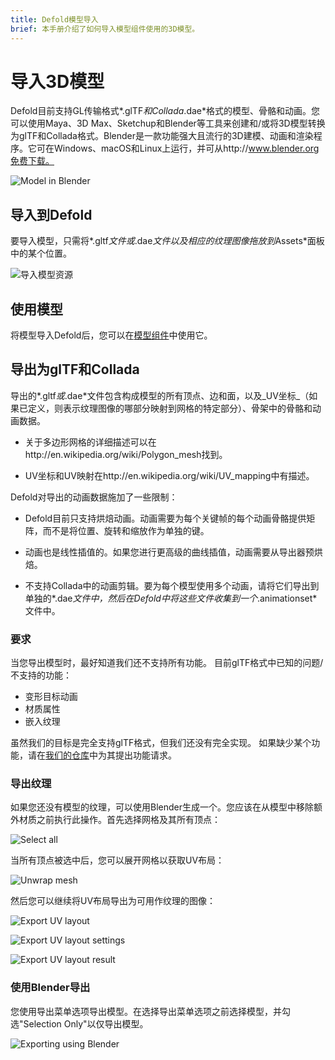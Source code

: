 ```yaml
---
title: Defold模型导入
brief: 本手册介绍了如何导入模型组件使用的3D模型。
---
```


# 导入3D模型
Defold目前支持GL传输格式*.glTF*和Collada*.dae*格式的模型、骨骼和动画。您可以使用Maya、3D Max、Sketchup和Blender等工具来创建和/或将3D模型转换为glTF和Collada格式。Blender是一款功能强大且流行的3D建模、动画和渲染程序。它可在Windows、macOS和Linux上运行，并可从http://www.blender.org免费下载。

![Model in Blender](images/model/blender.png)


## 导入到Defold
要导入模型，只需将*.gltf*文件或*.dae*文件以及相应的纹理图像拖放到*Assets*面板中的某个位置。

![导入模型资源](images/model/assets.png)


## 使用模型
将模型导入Defold后，您可以在[模型组件](/manuals/model)中使用它。


## 导出为glTF和Collada
导出的*.gltf*或*.dae*文件包含构成模型的所有顶点、边和面，以及_UV坐标_（如果已定义，则表示纹理图像的哪部分映射到网格的特定部分）、骨架中的骨骼和动画数据。

* 关于多边形网格的详细描述可以在http://en.wikipedia.org/wiki/Polygon_mesh找到。

* UV坐标和UV映射在http://en.wikipedia.org/wiki/UV_mapping中有描述。

Defold对导出的动画数据施加了一些限制：

* Defold目前只支持烘焙动画。动画需要为每个关键帧的每个动画骨骼提供矩阵，而不是将位置、旋转和缩放作为单独的键。

* 动画也是线性插值的。如果您进行更高级的曲线插值，动画需要从导出器预烘焙。

* 不支持Collada中的动画剪辑。要为每个模型使用多个动画，请将它们导出到单独的*.dae*文件中，然后在Defold中将这些文件收集到一个*.animationset*文件中。


### 要求
当您导出模型时，最好知道我们还不支持所有功能。
目前glTF格式中已知的问题/不支持的功能：

* 变形目标动画
* 材质属性
* 嵌入纹理

虽然我们的目标是完全支持glTF格式，但我们还没有完全实现。
如果缺少某个功能，请在[我们的仓库](https://github.com/defold/defold/issues)中为其提出功能请求。


### 导出纹理
如果您还没有模型的纹理，可以使用Blender生成一个。您应该在从模型中移除额外材质之前执行此操作。首先选择网格及其所有顶点：

![Select all](images/model/blender_select_all_vertices.png)

当所有顶点被选中后，您可以展开网格以获取UV布局：

![Unwrap mesh](images/model/blender_unwrap_mesh.png)

然后您可以继续将UV布局导出为可用作纹理的图像：

![Export UV layout](images/model/blender_export_uv_layout.png)

![Export UV layout settings](images/model/blender_export_uv_layout_settings.png)

![Export UV layout result](images/model/blender_export_uv_layout_result.png)


### 使用Blender导出
您使用导出菜单选项导出模型。在选择导出菜单选项之前选择模型，并勾选"Selection Only"以仅导出模型。

![Exporting using Blender](images/model/blender_export.png)
